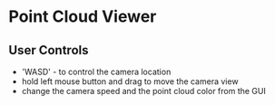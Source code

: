 # Point Cloud Viewer 
## User Controls
- 'WASD' -  to control the camera location
- hold left mouse button and drag to move the camera view
- change the camera speed and the point cloud color from the GUI